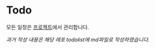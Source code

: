 # Todo

모든 일정은 [프로젝트](https://github.com/users/fkdl0048/projects/5)에서 관리합니다.

*과거 작성 내용은 해당 레포 todolist에 md파일로 작성하였습니다.*

